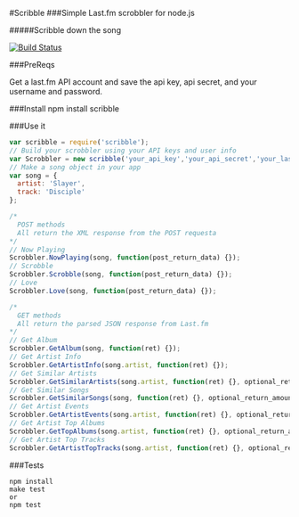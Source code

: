 #Scribble
###Simple Last.fm scrobbler for node.js

#####Scribble down the song

[![Build Status](https://travis-ci.org/TerrordactylDesigns/scribble.png?branch=master)](https://travis-ci.org/TerrordactylDesigns/scribble)

###PreReqs

Get a last.fm API account and save the api key, api secret, and your username and password.

###Install
    npm install scribble

###Use it

```JavaScript
var scribble = require('scribble');
// Build your scrobbler using your API keys and user info
var Scrobbler = new scribble('your_api_key','your_api_secret','your_lastfm_username','your_lastfm_password');
// Make a song object in your app
var song = {
  artist: 'Slayer',
  track: 'Disciple'
};

/*
  POST methods
  All return the XML response from the POST requesta
*/
// Now Playing
Scrobbler.NowPlaying(song, function(post_return_data) {});
// Scrobble
Scrobbler.Scrobble(song, function(post_return_data) {});
// Love
Scrobbler.Love(song, function(post_return_data) {});

/*
  GET methods
  All return the parsed JSON response from Last.fm
*/
// Get Album
Scrobbler.GetAlbum(song, function(ret) {});
// Get Artist Info
Scrobbler.GetArtistInfo(song.artist, function(ret) {});
// Get Similar Artists
Scrobbler.GetSimilarArtists(song.artist, function(ret) {}, optional_return_amount_defaults_to_50);
// Get Similar Songs
Scrobbler.GetSimilarSongs(song, function(ret) {}, optional_return_amount_defaults_to_50);
// Get Artist Events
Scrobbler.GetArtistEvents(song.artist, function(ret) {}, optional_return_amount_defaults_to_50);
// Get Artist Top Albums
Scrobbler.GetTopAlbums(song.artist, function(ret) {}, optional_return_amount_defaults_to_50);
// Get Artist Top Tracks
Scrobbler.GetArtistTopTracks(song.artist, function(ret) {}, optional_return_amount_defaults_to_50);
```
###Tests

    npm install
    make test
    or
    npm test